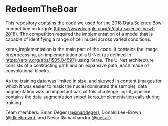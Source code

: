# RedeemTheBoar
This repository contains the code we used for the 2018 Data Science Bowl competition on kaggle (https://www.kaggle.com/c/data-science-bowl-2018). The competition required the implementation of a model that is capable of identifying a range of cell nuclei across varied conditions. 

keras_implementation is the main part of the code. It contains the image preprocessing, an implementation of a U-Net (as defined in https://arxiv.org/abs/1505.04597) using Keras. The U-Net architecture consists of a contracting path and an expansive path, each made of convolutional blocks. 

As the training data was limited in size, and skewed in content (images for which it was easier to mask the nuclei dominated the sample), data augmentation was an important part of this challenge. input_pipeline contains the data augmentation snipet keras_implementation calls during training.

Team members: Sinan Deger ([@sinandeger](https://github.com/sinandeger)), Donald Lee-Brown ([@dleebrown](https://github.com/dleebrown)), and Nesar Ramachandra ([@nesar](https://github.com/nesar)). 
